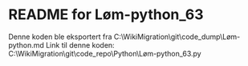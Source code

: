 # README for Løm-python_63
Denne koden ble eksportert fra C:\WikiMigration\git\code_dump\Løm-python.md
Link til denne koden: C:\WikiMigration\git\code_repo\Python\Løm-python_63.py
